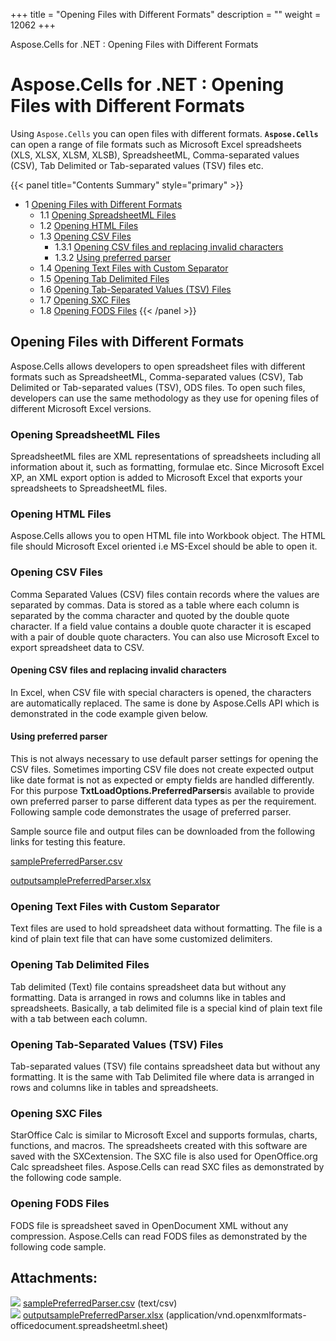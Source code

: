 +++
title = "Opening Files with Different Formats" 
description = "" 
weight = 12062 
+++

Aspose.Cells for .NET : Opening Files with Different Formats  

# Aspose.Cells for .NET : Opening Files with Different Formats



Using `Aspose.Cells` you can open files with different formats. **`Aspose.Cells`** can open a range of file formats such as Microsoft Excel spreadsheets (XLS, XLSX, XLSM, XLSB), SpreadsheetML, Comma\-separated values (CSV), Tab Delimited or Tab-separated values (TSV) files etc.

{{< panel title="Contents Summary" style="primary" >}}
*   1 [Opening Files with Different Formats](#OpeningFileswithDifferentFormats-OpeningFileswithDifferentFormats)
    *   1.1 [Opening SpreadsheetML Files](#OpeningFileswithDifferentFormats-OpeningSpreadsheetMLFiles)
    *   1.2 [Opening HTML Files](#OpeningFileswithDifferentFormats-OpeningHTMLFiles)
    *   1.3 [Opening CSV Files](#OpeningFileswithDifferentFormats-OpeningCSVFiles)
        *   1.3.1 [Opening CSV files and replacing invalid characters](#OpeningFileswithDifferentFormats-OpeningCSVfilesandreplacinginvalidcharacters)
        *   1.3.2 [Using preferred parser](#OpeningFileswithDifferentFormats-Usingpreferredparser)
    *   1.4 [Opening Text Files with Custom Separator](#OpeningFileswithDifferentFormats-OpeningTextFileswithCustomSeparator)
    *   1.5 [Opening Tab Delimited Files](#OpeningFileswithDifferentFormats-OpeningTabDelimitedFiles)
    *   1.6 [Opening Tab-Separated Values (TSV) Files](#OpeningFileswithDifferentFormats-OpeningTab-SeparatedValues(TSV)Files)
    *   1.7 [Opening SXC Files](#OpeningFileswithDifferentFormats-OpeningSXCFiles)
    *   1.8 [Opening FODS Files](#OpeningFileswithDifferentFormats-OpeningFODSFiles)
{{< /panel >}}
 

## Opening Files with Different Formats

Aspose.Cells allows developers to open spreadsheet files with different formats such as SpreadsheetML, Comma-separated values (CSV), Tab Delimited or Tab-separated values (TSV), ODS files. To open such files, developers can use the same methodology as they use for opening files of different Microsoft Excel versions.

### Opening SpreadsheetML Files

SpreadsheetML files are XML representations of spreadsheets including all information about it, such as formatting, formulae etc. Since Microsoft Excel XP, an XML export option is added to Microsoft Excel that exports your spreadsheets to SpreadsheetML files.

### Opening HTML Files

Aspose.Cells allows you to open HTML file into Workbook object. The HTML file should Microsoft Excel oriented i.e MS-Excel should be able to open it.

### Opening CSV Files

Comma Separated Values (CSV) files contain records where the values are separated by commas. Data is stored as a table where each column is separated by the comma character and quoted by the double quote character. If a field value contains a double quote character it is escaped with a pair of double quote characters. You can also use Microsoft Excel to export spreadsheet data to CSV.

#### Opening CSV files and replacing invalid characters

In Excel, when CSV file with special characters is opened, the characters are automatically replaced. The same is done by Aspose.Cells API which is demonstrated in the code example given below.

#### Using preferred parser

This is not always necessary to use default parser settings for opening the CSV files. Sometimes importing CSV file does not create expected output like date format is not as expected or empty fields are handled differently. For this purpose **TxtLoadOptions.PreferredParsers**is available to provide own preferred parser to parse different data types as per the requirement. Following sample code demonstrates the usage of preferred parser.  

Sample source file and output files can be downloaded from the following links for testing this feature.

[samplePreferredParser.csv](https://docs2.aspose.com/cells/net/attachments/5013529/73990157.csv)

[outputsamplePreferredParser.xlsx](https://docs2.aspose.com/cells/net/attachments/5013529/73990158.xlsx)  

### Opening Text Files with Custom Separator

Text files are used to hold spreadsheet data without formatting. The file is a kind of plain text file that can have some customized delimiters.

### Opening Tab Delimited Files

Tab delimited (Text) file contains spreadsheet data but without any formatting. Data is arranged in rows and columns like in tables and spreadsheets. Basically, a tab delimited file is a special kind of plain text file with a tab between each column.

### Opening Tab-Separated Values (TSV) Files

Tab-separated values (TSV) file contains spreadsheet data but without any formatting. It is the same with Tab Delimited file where data is arranged in rows and columns like in tables and spreadsheets.

### Opening SXC Files

StarOffice Calc is similar to Microsoft Excel and supports formulas, charts, functions, and macros. The spreadsheets created with this software are saved with the SXCextension. The SXC file is also used for OpenOffice.org Calc spreadsheet files. Aspose.Cells can read SXC files as demonstrated by the following code sample.

### Opening FODS Files

FODS file is spreadsheet saved in OpenDocument XML without any compression. Aspose.Cells can read FODS files as demonstrated by the following code sample.

## Attachments:

![](https://docs2.aspose.com/cells/net/images/icons/bullet_blue.gif) [samplePreferredParser.csv](https://docs2.aspose.com/cells/net/attachments/5013529/73990157.csv) (text/csv)  
![](https://docs2.aspose.com/cells/net/images/icons/bullet_blue.gif) [outputsamplePreferredParser.xlsx](https://docs2.aspose.com/cells/net/attachments/5013529/73990158.xlsx) (application/vnd.openxmlformats-officedocument.spreadsheetml.sheet)  

